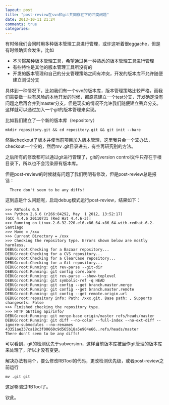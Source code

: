 ```yaml
---
layout: post
title: "post-review在svn和git共同存在下的冲突问题"
date: 2013-10-11 21:24
comments: true
categories: 
---
```


  有时候我们会同时用多种版本管理工具进行管理，或许这听着很eggache，但是有时候确实会发生，比如

* 不习惯某种版本管理工具，希望通过另一种熟悉的版本管理工具进行管理
* 有些特性是其他的版本管理工具所没有的
* 开发的版本管理和自己的分支管理策略之间有冲突，开发的版本库不允许随便建立测试分支

<!-- more -->

  具体到一种情况下，比如我们有一个svn的版本库，版本管理策略比较严格，而我们需要做一些有风险的本地开发的时候，都原意建立一个test分支，开发确定没有问题之后再合并到master分支，但是现实的情况不允许我们随便建立丢弃分支。这样就可以通过加入一个git的版本管理来实现。

  比如我们建立了一个新的版本库（repository）

  	mkdir repository.git && cd repository.git && git init --bare

  然后checkout了版本并使当前项目加入版本管理，这里我只会一个笨办法，checkout一个空的，然后mv .git目录进去，有空再研究别的方法。

  之后所有的修改都可以通过git进行管理了，git的version control文件只存在于根目录下，所以也不会污染原有版本库。

  但是post-review的时候就有问题了我们明明有修改，但是post-review总是报错：

	  There don't seem to be any diffs!
  
  这到底是什么问题呢，启动debug模式运行post-review，结果如下：

  	>>> RBTools 0.5
	>>> Python 2.6.6 (r266:84292, May  1 2012, 13:52:17) 
	[GCC 4.4.6 20110731 (Red Hat 4.4.6-3)]
	>>> Running on Linux-2.6.32-220.el6.x86_64-x86_64-with-redhat-6.2-Santiago
	>>> Home = /xxx
	>>> Current Directory = /xxx
	>>> Checking the repository type. Errors shown below are mostly harmless.
	DEBUG:root:Checking for a Bazaar repository...
	DEBUG:root:Checking for a CVS repository...
	DEBUG:root:Checking for a ClearCase repository...
	DEBUG:root:Checking for a Git repository...
	DEBUG:root:Running: git rev-parse --git-dir
	DEBUG:root:Running: git config core.bare
	DEBUG:root:Running: git rev-parse --show-toplevel
	DEBUG:root:Running: git symbolic-ref -q HEAD
	DEBUG:root:Running: git config --get branch.master.merge
	DEBUG:root:Running: git config --get branch.master.remote
	DEBUG:root:Running: git config --get remote.origin.url
	DEBUG:root:repository info: Path: /xxx.git, Base path: , Supports changesets: False
	>>> Finished checking the repository type.
	>>> HTTP GETting api/info/
	DEBUG:root:Running: git merge-base origin/master refs/heads/master
	DEBUG:root:Running: git diff --no-color --full-index --no-ext-diff --ignore-submodules --no-renames 43351ae337ca18c3f00660c9d565b18a5e904e66..refs/heads/master
	There don't seem to be any diffs!
  
  可以看到，git的检测优先于subversion，这样当前版本库被当作git管理的版本库来处理了，所以才没有变更。

  解决办法有两个，要么修改RBTool的代码，更改检测优先级，或者post-review之前运行

  	mv .git git

  这足够骗过RBTool了。

  钦此。